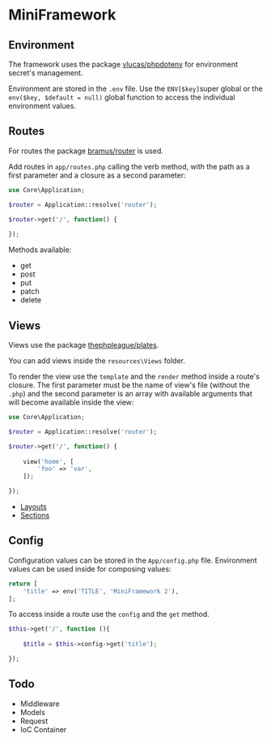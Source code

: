 # MiniFramework

## Environment

The framework uses the package [vlucas/phpdotenv](https://github.com/vlucas/phpdotenv) for environment secret's management.

Environment are stored in the `.env` file. Use the `ENV[$key]`super global or the `env($key, $default = null)` global function to access the individual environment values.

## Routes

For routes the package [bramus/router](https://github.com/bramus/router) is used.

Add routes in `app/routes.php` calling the verb method, with the path as a first parameter and a closure as a second parameter:

```php
use Core\Application;

$router = Application::resolve('router');

$router->get('/', function() { 
    
});
```

Methods available:

 - get
 - post
 - put
 - patch
 - delete

## Views 

Views use the package [thephpleague/plates](https://platesphp.com/).

You can add views inside the `resources\Views` folder. 

To render the view use the `template` and the `render` method inside a route's closure. The first parameter must be the name of view's file (without the `.php`) and the second parameter is an array with available arguments that will become available inside the view:

```php
use Core\Application;

$router = Application::resolve('router');

$router->get('/', function() { 
    
    view('home', [
        'foo' => 'var',
    ]);

});
```
- [Layouts](https://platesphp.com/templates/layouts/)
- [Sections](https://platesphp.com/templates/sections/)

## Config

Configuration values can be stored in the `App/config.php` file. Environment values can be used inside for composing values:

```php 
return [
    'title' => env('TITLE', 'MiniFramework 2'),
];
```

To access inside a route use the `config` and the `get` method.

```php
$this->get('/', function (){
    
    $title = $this->config->get('title');

});
```

## Todo

- Middleware
- Models
- Request
- IoC Container